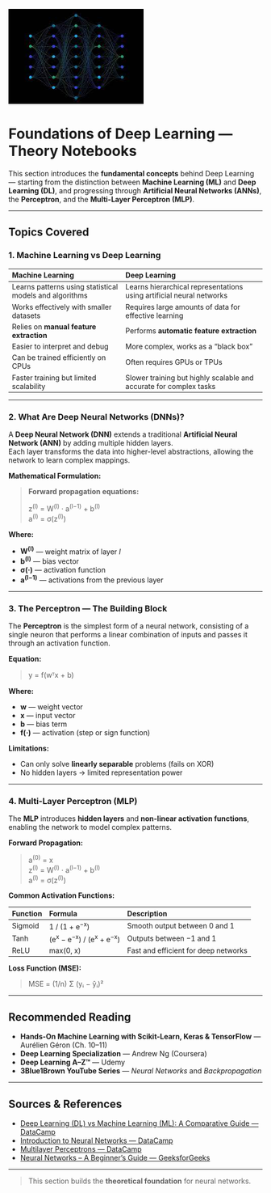 ![dl](images/walll.jpg)

#  Foundations of Deep Learning — Theory Notebooks

This section introduces the **fundamental concepts** behind Deep Learning — starting from the distinction between **Machine Learning (ML)** and **Deep Learning (DL)**, and progressing through **Artificial Neural Networks (ANNs)**, the **Perceptron**, and the **Multi-Layer Perceptron (MLP)**.

---

##  Topics Covered

### 1. Machine Learning vs Deep Learning

| Machine Learning | Deep Learning |
|:--|:--|
| Learns patterns using statistical models and algorithms | Learns hierarchical representations using artificial neural networks |
| Works effectively with smaller datasets | Requires large amounts of data for effective learning |
| Relies on **manual feature extraction** | Performs **automatic feature extraction** |
| Easier to interpret and debug | More complex, works as a “black box” |
| Can be trained efficiently on CPUs | Often requires GPUs or TPUs |
| Faster training but limited scalability | Slower training but highly scalable and accurate for complex tasks |

---

### 2. What Are Deep Neural Networks (DNNs)?

A **Deep Neural Network (DNN)** extends a traditional **Artificial Neural Network (ANN)** by adding multiple hidden layers.  
Each layer transforms the data into higher-level abstractions, allowing the network to learn complex mappings.

**Mathematical Formulation:**

> **Forward propagation equations:**
>
> z<sup>(l)</sup> = W<sup>(l)</sup> · a<sup>(l−1)</sup> + b<sup>(l)</sup>  
> a<sup>(l)</sup> = σ(z<sup>(l)</sup>)

**Where:**
- **W<sup>(l)</sup>** — weight matrix of layer *l*  
- **b<sup>(l)</sup>** — bias vector  
- **σ(·)** — activation function  
- **a<sup>(l−1)</sup>** — activations from the previous layer

---

### 3. The Perceptron — The Building Block

The **Perceptron** is the simplest form of a neural network, consisting of a single neuron that performs a linear combination of inputs and passes it through an activation function.

**Equation:**

> y = f(wᵀx + b)

**Where:**
- **w** — weight vector  
- **x** — input vector  
- **b** — bias term  
- **f(·)** — activation (step or sign function)

**Limitations:**
- Can only solve **linearly separable** problems (fails on XOR)
- No hidden layers → limited representation power

---

### 4. Multi-Layer Perceptron (MLP)

The **MLP** introduces **hidden layers** and **non-linear activation functions**, enabling the network to model complex patterns.

**Forward Propagation:**

> a<sup>(0)</sup> = x  
> z<sup>(l)</sup> = W<sup>(l)</sup> · a<sup>(l−1)</sup> + b<sup>(l)</sup>  
> a<sup>(l)</sup> = σ(z<sup>(l)</sup>)

**Common Activation Functions:**

| Function | Formula | Description |
|:--|:--|:--|
| Sigmoid | 1 / (1 + e<sup>−x</sup>) | Smooth output between 0 and 1 |
| Tanh | (e<sup>x</sup> − e<sup>−x</sup>) / (e<sup>x</sup> + e<sup>−x</sup>) | Outputs between −1 and 1 |
| ReLU | max(0, x) | Fast and efficient for deep networks |

**Loss Function (MSE):**

> MSE = (1/n) Σ (yᵢ − ŷᵢ)²

---

## Recommended Reading

- **Hands-On Machine Learning with Scikit-Learn, Keras & TensorFlow** — Aurélien Géron (Ch. 10–11)  
- **Deep Learning Specialization** — Andrew Ng (Coursera)  
- **Deep Learning A–Z™** — Udemy  
- **3Blue1Brown YouTube Series** — *Neural Networks* and *Backpropagation*

---

## Sources & References

- [Deep Learning (DL) vs Machine Learning (ML): A Comparative Guide — DataCamp](https://www.datacamp.com/tutorial/machine-deep-learning)  
- [Introduction to Neural Networks — DataCamp](https://www.datacamp.com/tutorial/introduction-to-deep-neural-networks)  
- [Multilayer Perceptrons — DataCamp](https://www.datacamp.com/tutorial/multilayer-perceptrons-in-machine-learning)  
- [Neural Networks – A Beginner’s Guide — GeeksforGeeks](https://www.geeksforgeeks.org/machine-learning/neural-networks-a-beginners-guide/)

---

> This section builds the **theoretical foundation** for neural networks.  
